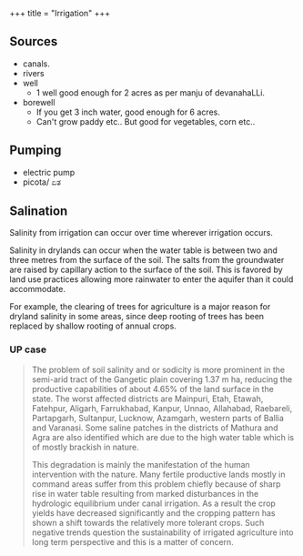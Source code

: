 +++
title = "Irrigation"
+++

## Sources
- canals.  
- rivers  
- well
  - 1 well good enough for 2 acres as per manju of devanahaLLi.
- borewell
  - If you get 3 inch water, good enough for 6 acres.
  - Can't grow paddy etc.. But good for vegetables, corn etc.. 

## Pumping
- electric pump
- picota/ ಏತ 

## Salination
Salinity from irrigation can occur over time wherever irrigation occurs.

Salinity in drylands can occur when the water table is between two and three metres from the surface of the soil. The salts from the groundwater are raised by capillary action to the surface of the soil. This is favored by land use practices allowing more rainwater to enter the aquifer than it could accommodate. 

For example, the clearing of trees for agriculture is a major reason for dryland salinity in some areas, since deep rooting of trees has been replaced by shallow rooting of annual crops.

### UP case
> The problem of soil salinity and or sodicity is
more prominent in the semi-arid tract of the
Gangetic plain covering 1.37 m ha, reducing the
productive capabilities of about 4.65% of the land
surface in the state. The worst affected districts are
Mainpuri, Etah, Etawah, Fatehpur, Aligarh,
Farrukhabad, Kanpur, Unnao, Allahabad,
Raebareli, Partapgarh, Sultanpur, Lucknow,
Azamgarh, western parts of Ballia and Varanasi.
Some saline patches in the districts of Mathura and
Agra are also identified which are due to the high
water table which is of mostly brackish in nature.
> 
> This degradation is mainly the manifestation
of the human intervention with the nature. Many
fertile productive lands mostly in command areas
suffer from this problem chiefly because of sharp
rise in water table resulting from marked
disturbances in the hydrologic equilibrium under
canal irrigation. As a result the crop yields have decreased significantly and the cropping pattern
has shown a shift towards the relatively more
tolerant crops. Such negative trends question the
sustainability of irrigated agriculture into long term
perspective and this is a matter of concern.